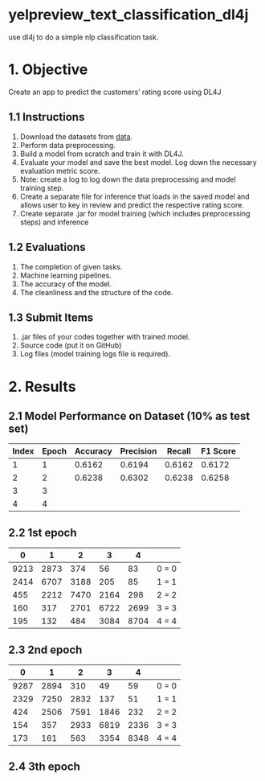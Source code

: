 # yelpreview_text_classification_dl4j
use dl4j to do a simple nlp classification task.

# 1. Objective
Create an app to predict the customers’ rating score using DL4J

## 1.1 Instructions

1. Download the datasets from [data](https://s3.amazonaws.com/fast-ai-nlp/yelp_review_full_csv.tgz).
2. Perform data preprocessing.
3. Build a model from scratch and train it with DL4J.
4. Evaluate your model and save the best model. Log down the necessary evaluation
metric score.
5. Note: create a log to log down the data preprocessing and model training step.
6. Create a separate file for inference that loads in the saved model and allows user to key
in review and predict the respective rating score.
7. Create separate .jar for model training (which includes preprocessing steps) and
inference

## 1.2 Evaluations

1. The completion of given tasks.
2. Machine learning pipelines.
3. The accuracy of the model.
4. The cleanliness and the structure of the code.

## 1.3 Submit Items
1. .jar files of your codes together with trained model.
2. Source code (put it on GitHub)
3. Log files (model training logs file is required).

# 2. Results
## 2.1 Model Performance on Dataset (10% as test set)
|  Index   | Epoch  | Accuracy  | Precision  | Recall | F1 Score |
|  ----  | ----  | ----  | ----  | ----  | ----  |
| 1  | 1 | 0.6162  | 0.6194 | 0.6162  | 0.6172 |
| 2  | 2 | 0.6238  | 0.6302 | 0.6238  | 0.6258 |
| 3  | 3 |   |  |   |  |
| 4  | 4 |   |  |   |  |

## 2.2 1st epoch
|  0  | 1| 2 | 3  | 4 |  |
|  ----  | ----  | ----  | ----  | ----  | ----  |
| 9213  | 2873  | 374 | 56| 83 | 0 = 0|
| 2414 | 6707 | 3188  | 205 | 85  | 1 = 1|
| 455 | 2212 | 7470  | 2164 | 298 | 2 = 2|
| 160 | 317 | 2701  | 6722 | 2699  | 3 = 3|
| 195 | 132 | 484  | 3084 | 8704  | 4 = 4|

## 2.3 2nd epoch
|  0  | 1| 2 | 3  | 4 |  |
|  ----  | ----  | ----  | ----  | ----  | ----  |
| 9287  | 2894  | 310 | 49| 59 | 0 = 0|
| 2329 | 7250 | 2832  | 137 | 51  | 1 = 1|
| 424 | 2506 | 7591  | 1846 | 232 | 2 = 2|
| 154 | 357 | 2933  | 6819 | 2336  | 3 = 3|
| 173 | 161 | 563  | 3354 | 8348  | 4 = 4|

## 2.4 3th epoch
 